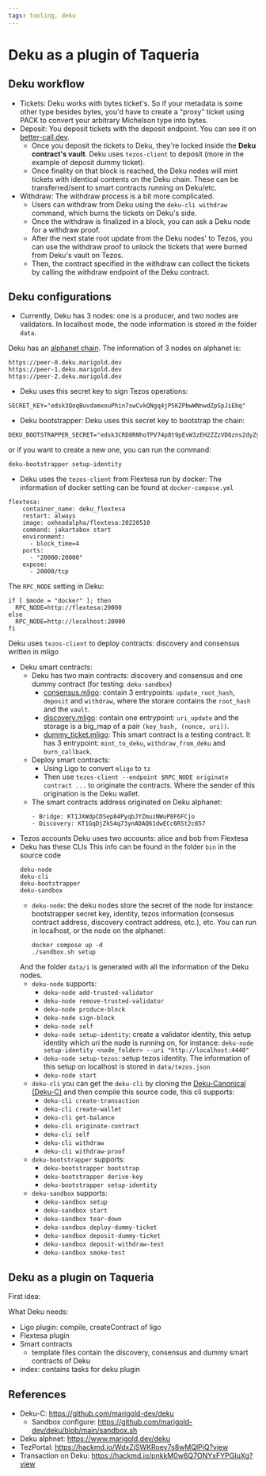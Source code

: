 ```yaml
---
tags: tooling, deku
---
```

# Deku as a plugin of Taqueria

## Deku workflow 
- Tickets:
Deku works with bytes ticket's. So if your metadata is some other type besides bytes, you'd have to create a "proxy" ticket using PACK to convert your arbitrary Michelson type into bytes.
- Deposit: 
You deposit tickets with the deposit endpoint. You can see it on [better-call.dev](https://better-call.dev/).
    + Once you deposit the tickets to Deku, they're locked inside the **Deku contract's vault**. Deku uses `tezos-client` to deposit (more in the example of deposit dummy ticket).
    + Once finality on that block is reached, the Deku nodes will mint tickets with identical contents on the Deku chain. These can be transferred/sent to smart contracts running on Deku/etc.
- Withdraw:
The withdraw process is a bit more complicated.
    + Users can withdraw from Deku using the `deku-cli withdraw` command, which burns the tickets on Deku's side.
    + Once the withdraw is finalized in a block, you can ask a Deku node for a withdraw proof.
    + After the next state root update from the Deku nodes' to Tezos, you can use the withdraw proof to unlock the tickets that were burned from Deku's vault on Tezos.
    + Then, the contract specified in the withdraw can collect the tickets by calling the withdraw endpoint of the Deku contract.

## Deku configurations
- Currently, Deku has 3 nodes: one is a producer, and two nodes are validators. In localhost mode, the node information is stored in the folder `data`. 

Deku has an [alphanet chain](https://www.marigold.dev/deku). The information of 3 nodes on alphanet is:

```
https://peer-0.deku.marigold.dev
https://peer-1.deku.marigold.dev
https://peer-2.deku.marigold.dev
```

- Deku uses this secret key to sign Tezos operations:
```
SECRET_KEY="edsk3QoqBuvdamxouPhin7swCvkQNgq4jP5KZPbwWNnwdZpSpJiEbq"
```
- Deku bootstrapper:
Deku uses this secret key to bootstrap the chain:
```
DEKU_BOOTSTRAPPER_SECRET="edsk3CRD8RNhoTPV74p8t9pEvW3zEH2ZZzVD8zns2dyZyY49nbjoiG"
```
or if you want to create a new one, you can run the command:

```
deku-bootstrapper setup-identity
```

- Deku uses the `tezos-client` from Flextesa run by docker:
The information of docker setting can be found at `docker-compose.yml`

```
flextesa:
    container_name: deku_flextesa
    restart: always
    image: oxheadalpha/flextesa:20220510
    command: jakartabox start
    environment:
      - block_time=4
    ports:
      - "20000:20000"
    expose:
      - 20000/tcp
```

The `RPC_NODE` setting in Deku:

```
if [ $mode = "docker" ]; then
  RPC_NODE=http://flextesa:20000
else
  RPC_NODE=http://localhost:20000
fi
```

Deku uses `tezos-client` to deploy contracts: discovery and consensus written in mligo

- Deku smart contracts:
    - Deku has two main contracts: discovery and consensus and one dummy contract (for testing: `deku-sandbox`)
        - [consensus.mligo](https://github.com/marigold-dev/deku/blob/main/src/tezos_interop/consensus.mligo): contain 3 entrypoints: `update_root_hash`, `deposit` and `withdraw`, where the storare contains the `root_hash` and the `vault`.
        - [discovery.mligo](https://github.com/marigold-dev/deku/blob/main/src/tezos_interop/discovery.mligo): contain one entrypoint: `uri_update` and the storage is a big_map of a pair `(key_hash, (nonce, uri))`.
        - [dummy_ticket.mligo](https://github.com/marigold-dev/deku/blob/main/dummy_ticket.mligo): This smart contract is a testing contract. It has 3 entrypoint: `mint_to_deku`, `withdraw_from_deku` and `burn_callback`.
    - Deploy smart contracts:
        + Using Ligo to convert `mligo` to `tz`
        + Then use `tezos-client --endpoint $RPC_NODE originate contract ...` to originate the contracts. Where the sender of this origination is the Deku wallet.
    - The smart contracts address originated on Deku alphanet:
        ```
        - Bridge: KT1JXWdpCDSep84PyqbJYZmuzNWuP8F6FCjo
        - Discovery: KT1GqDjZkS4q73ynADAQ61dwECc6RSt2c657
        ```
- Tezos accounts
Deku uses two accounts: alice and bob from Flextesa
- Deku has these CLIs
This info can be found in the folder `bin` in the source code
    ```
    deku-node
    deku-cli
    deku-bootstrapper
    deku-sandbox
    ```
    - `deku-node`: the deku nodes store the secret of the node for instance: bootstrapper secret key, identity, tezos information (consesus contract address, discovery contract address, etc.), etc. You can run in localhost, or the node on the alphanet:
        ```
        docker compose up -d
        ./sandbox.sh setup
        ```
    And the folder `data/i` is generated with all the information of the Deku     nodes.
    - `deku-node` supports:
        - `deku-node add-trusted-validator`
        - `deku-node remove-trusted-validator`
        - `deku-node produce-block`
        - `deku-node sign-block`
        - `deku-node self`
        - `deku-node setup-identity`: create a validator identity, this setup identity which uri the node is running on, for instance: `deku-node setup-identity <node_folder> --uri "http://localhost:4440"`
        - `deku-node setup-tezos`: setup tezos identity. The information of this setup on localhost is stored in `data/tezos.json`
        - `deku-node start`
    - `deku-cli` you can get the `deku-cli` by cloning the [Deku-Canonical (Deku-C)](https://github.com/marigold-dev/deku) and then compile this source code, this cli supports:
        - `deku-cli create-transaction`
        - `deku-cli create-wallet`
        - `deku-cli get-balance`
        - `deku-cli originate-contract`
        - `deku-cli self`
        - `deku-cli withdraw`
        - `deku-cli withdraw-proof`
    - `deku-bootstrapper` supports:
        - `deku-bootstrapper bootstrap`
        - `deku-bootstrapper derive-key`
        - `deku-bootstrapper setup-identity`
    - `deku-sandbox` supports:
        - `deku-sandbox setup`
        - `deku-sandbox start`
        - `deku-sandbox tear-down`
        - `deku-sandbox deploy-dummy-ticket`
        - `deku-sandbox deposit-dummy-ticket`
        - `deku-sandbox deposit-withdraw-test`
        - `deku-sandbox smoke-test`
        
## Deku as a plugin on Taqueria

First idea: 

What Deku needs:
- Ligo plugin: compile, createContract of ligo
- Flextesa plugin
- Smart contracts
    - template files contain the discovery, consensus and dummy smart contracts of Deku
- index: contains tasks for deku plugin


## References
- Deku-C: https://github.com/marigold-dev/deku
    - Sandbox configure: https://github.com/marigold-dev/deku/blob/main/sandbox.sh
- Deku alphnet: https://www.marigold.dev/deku
- TezPortal: https://hackmd.io/WdxZjSWKRoey7s8wMQlPiQ?view
- Transaction on Deku: https://hackmd.io/pnkkM0w6Q7ONYxFYPGIuXg?view
